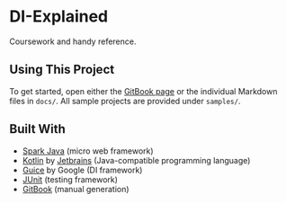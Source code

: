 # DI-Explained
Coursework and handy reference.

## Using This Project
To get started, open either the [GitBook page](https://emberwalker.gitbooks.io/dependency-injection/content/docs/1-introduction.html)
or the individual Markdown files in `docs/`. All sample projects are provided under `samples/`.

## Built With
- [Spark Java](http://sparkjava.com/) (micro web framework)
- [Kotlin](https://kotlinlang.org/) by [Jetbrains](https://www.jetbrains.com/) (Java-compatible programming language)
- [Guice](https://github.com/google/guice) by Google (DI framework)
- [JUnit](http://junit.org/junit4/) (testing framework)
- [GitBook](https://www.gitbook.com/) (manual generation)
